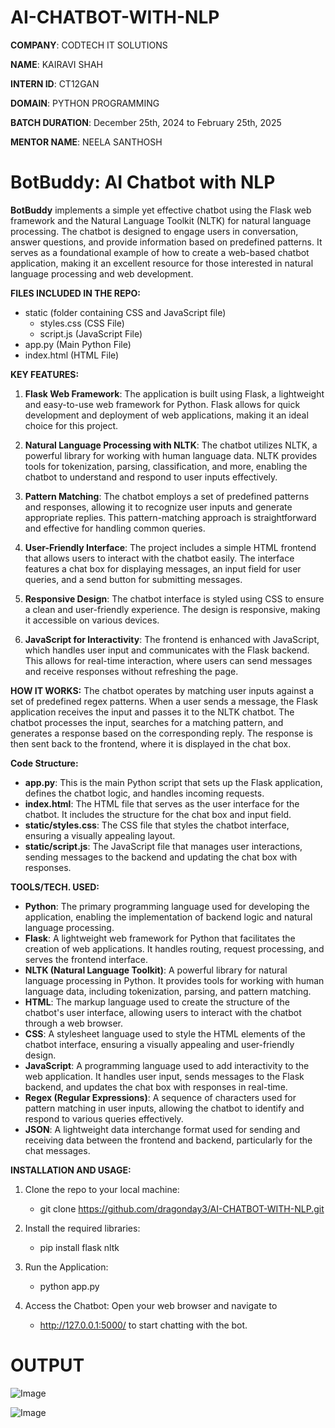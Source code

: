 # AI-CHATBOT-WITH-NLP

**COMPANY**: CODTECH IT SOLUTIONS

**NAME**: KAIRAVI SHAH

**INTERN ID**: CT12GAN

**DOMAIN**: PYTHON PROGRAMMING

**BATCH DURATION**: December 25th, 2024 to February 25th, 2025

**MENTOR NAME**: NEELA SANTHOSH

# **BotBuddy: AI Chatbot with NLP**

**BotBuddy** implements a simple yet effective chatbot using the Flask web framework and the Natural Language Toolkit (NLTK) for natural language processing. The chatbot is designed to engage users in conversation, answer questions, and provide information based on predefined patterns. It serves as a foundational example of how to create a web-based chatbot application, making it an excellent resource for those interested in natural language processing and web development.

**FILES INCLUDED IN THE REPO:**
- static (folder containing CSS and JavaScript file)
  - styles.css (CSS File)
  - script.js (JavaScript File)
- app.py (Main Python File)
- index.html (HTML File)

**KEY FEATURES:**
1. **Flask Web Framework**: The application is built using Flask, a lightweight and easy-to-use web framework for Python. Flask allows for quick development and deployment of web applications, making it an ideal choice for this project.

2. **Natural Language Processing with NLTK**: The chatbot utilizes NLTK, a powerful library for working with human language data. NLTK provides tools for tokenization, parsing, classification, and more, enabling the chatbot to understand and respond to user inputs effectively.

3. **Pattern Matching**: The chatbot employs a set of predefined patterns and responses, allowing it to recognize user inputs and generate appropriate replies. This pattern-matching approach is straightforward and effective for handling common queries.

4. **User-Friendly Interface**: The project includes a simple HTML frontend that allows users to interact with the chatbot easily. The interface features a chat box for displaying messages, an input field for user queries, and a send button for submitting messages.

5. **Responsive Design**: The chatbot interface is styled using CSS to ensure a clean and user-friendly experience. The design is responsive, making it accessible on various devices.

6. **JavaScript for Interactivity**: The frontend is enhanced with JavaScript, which handles user input and communicates with the Flask backend. This allows for real-time interaction, where users can send messages and receive responses without refreshing the page.

**HOW IT WORKS:**
The chatbot operates by matching user inputs against a set of predefined regex patterns. When a user sends a message, the Flask application receives the input and passes it to the NLTK chatbot. The chatbot processes the input, searches for a matching pattern, and generates a response based on the corresponding reply. The response is then sent back to the frontend, where it is displayed in the chat box.

**Code Structure:**
- **app.py**: This is the main Python script that sets up the Flask application, defines the chatbot logic, and handles incoming requests.
- **index.html**: The HTML file that serves as the user interface for the chatbot. It includes the structure for the chat box and input field.
- **static/styles.css**: The CSS file that styles the chatbot interface, ensuring a visually appealing layout.
- **static/script.js**: The JavaScript file that manages user interactions, sending messages to the backend and updating the chat box with responses.

**TOOLS/TECH. USED:**
- **Python**: The primary programming language used for developing the application, enabling the implementation of backend logic and natural language processing.
- **Flask**: A lightweight web framework for Python that facilitates the creation of web applications. It handles routing, request processing, and serves the frontend interface.
- **NLTK (Natural Language Toolkit)**: A powerful library for natural language processing in Python. It provides tools for working with human language data, including tokenization, parsing, and pattern matching.
- **HTML**: The markup language used to create the structure of the chatbot's user interface, allowing users to interact with the chatbot through a web browser.
- **CSS**: A stylesheet language used to style the HTML elements of the chatbot interface, ensuring a visually appealing and user-friendly design.
- **JavaScript**: A programming language used to add interactivity to the web application. It handles user input, sends messages to the Flask backend, and updates the chat box with responses in real-time.
- **Regex (Regular Expressions)**: A sequence of characters used for pattern matching in user inputs, allowing the chatbot to identify and respond to various queries effectively.
- **JSON**: A lightweight data interchange format used for sending and receiving data between the frontend and backend, particularly for the chat messages.

**INSTALLATION AND USAGE:**
1. Clone the repo to your local machine:
   - git clone https://github.com/dragonday3/AI-CHATBOT-WITH-NLP.git

2. Install the required libraries:
   - pip install flask nltk

3. Run the Application:
   - python app.py

4. Access the Chatbot: Open your web browser and navigate to
   - http://127.0.0.1:5000/
   to start chatting with the bot.

# **OUTPUT**
![Image](https://github.com/user-attachments/assets/e792c167-ab06-4346-9532-80c82329553a)

![Image](https://github.com/user-attachments/assets/c52dbd1e-6f7f-49a3-b3d6-e2fecdc5e81f)
